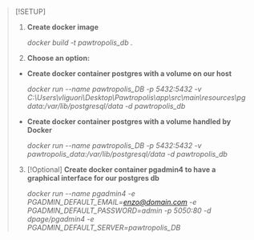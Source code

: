 
>[!SETUP]
>
> 1. **Create docker image**
>
>     *docker build -t pawtropolis_db .*
> 2. **Choose an option:**
>   - **Create docker container postgres with a volume on our host**
>   
>      *docker run --name pawtropolis_DB -p 5432:5432 -v C:\Users\vliguori\Desktop\Pawtropolis\app\src\main\resources\pgdata:/var/lib/postgresql/data -d pawtropolis_db*
>   - **Create docker container postgres with a volume handled by Docker**
>   
>       *docker run --name pawtropolis_DB -p 5432:5432 -v pawtropolis_data:/var/lib/postgresql/data -d pawtropolis_db*
> 3. [!Optional] **Create docker container pgadmin4 to have a graphical interface for our postgres db**
> 
>      *docker run --name pgadmin4 -e PGADMIN_DEFAULT_EMAIL=enzo@domain.com -e PGADMIN_DEFAULT_PASSWORD=admin -p 5050:80 -d dpage/pgadmin4 -e PGADMIN_DEFAULT_SERVER=pawtropolis_DB*